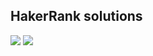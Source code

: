 ## HakerRank solutions  
<img src="https://img.shields.io/github/commit-activity/w/bartoszclapinski/ChallengesSolutions?color=green&style=for-the-badge">
<img src="https://img.shields.io/badge/Problems%20Solved-18-blueviolet?style=for-the-badge">
